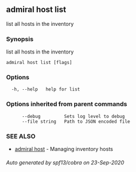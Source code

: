 ## admiral host list

list all hosts in the inventory

### Synopsis

list all hosts in the inventory

```
admiral host list [flags]
```

### Options

```
  -h, --help   help for list
```

### Options inherited from parent commands

```
      --debug         Sets log level to debug
      --file string   Path to JSON encoded file
```

### SEE ALSO

* [admiral host](admiral_host.md)	 - Managing inventory hosts

###### Auto generated by spf13/cobra on 23-Sep-2020
